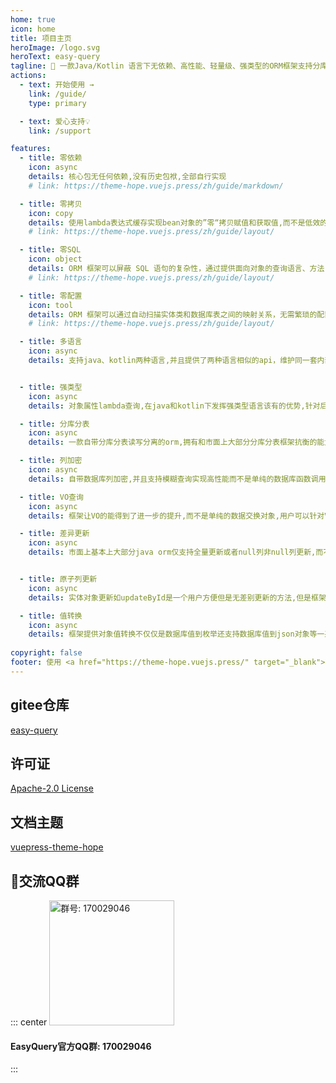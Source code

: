 ```yaml
---
home: true
icon: home
title: 项目主页
heroImage: /logo.svg
heroText: easy-query
tagline: 🚀 一款Java/Kotlin 语言下无依赖、高性能、轻量级、强类型的ORM框架支持分库分表读写分离
actions:
  - text: 开始使用 →
    link: /guide/
    type: primary

  - text: 爱心支持💡
    link: /support

features:
  - title: 零依赖
    icon: async
    details: 核心包无任何依赖,没有历史包袱,全部自行实现
    # link: https://theme-hope.vuejs.press/zh/guide/markdown/

  - title: 零拷贝
    icon: copy
    details: 使用lambda表达式缓存实现bean对象的”零“拷贝赋值和获取值,而不是低效的反射
    # link: https://theme-hope.vuejs.press/zh/guide/layout/

  - title: 零SQL
    icon: object
    details: ORM 框架可以屏蔽 SQL 语句的复杂性，通过提供面向对象的查询语言、方法，简化数据查询和操作强类型更加安全
    # link: https://theme-hope.vuejs.press/zh/guide/layout/

  - title: 零配置
    icon: tool
    details: ORM 框架可以通过自动扫描实体类和数据库表之间的映射关系，无需繁琐的配置文件。
    # link: https://theme-hope.vuejs.press/zh/guide/layout/

  - title: 多语言
    icon: async
    details: 支持java、kotlin两种语言,并且提供了两种语言相似的api，维护同一套内部接口保证两边api仅仅是针对核心功能的扩展


  - title: 强类型
    icon: async
    details: 对象属性lambda查询,在java和kotlin下发挥强类型语言该有的优势,针对后续的维护非常方便,用户可以完全感知开发时的错误

  - title: 分库分表
    icon: async
    details: 一款自带分库分表读写分离的orm,拥有和市面上大部分分库分表框架抗衡的能力,并且抽象了业务逻辑可以让用户完全自定义自己的业务逻辑来实现

  - title: 列加密
    icon: async
    details: 自带数据库列加密,并且支持模糊查询实现高性能而不是单纯的数据库函数调用,并且用户可以自定义自己的加密函数

  - title: VO查询
    icon: async
    details: 框架让VO的能得到了进一步的提升,而不是单纯的数据交换对象,用户可以针对VO的字段进行自动化列选择查询,并且支持自定义VO对象让其更加丰富

  - title: 差异更新
    icon: async
    details: 市面上基本上大部分java orm仅支持全量更新或者null列非null列更新,而不支持差异更新,框架提供差异更新追踪数据变化情况,提高更新sql的强壮性


  - title: 原子列更新
    icon: async
    details: 实体对象更新如updateById是一个用户方便但是无差别更新的方法,但是框架提供了差异更新让其上升到了一个纬度并且在没有乐观锁的情况下支持库存数量级别的原子更新

  - title: 值转换
    icon: async
    details: 框架提供对象值转换不仅仅是数据库值到枚举还支持数据库值到json对象等一系列自定义处理,并且可以配合加密列进行完美处理
    
copyright: false
footer: 使用 <a href="https://theme-hope.vuejs.press/" target="_blank">VuePress Theme Hope</a> 主题 | MIT 协议, 版权所有 © 2019-present Mr.Hope
---
```

## gitee仓库
[easy-query](https://gitee.com/xuejm/easy-query)

## 许可证
[Apache-2.0 License](https://github.com/xuejmnet/easy-query/blob/main/LICENSE)


## 文档主题
[vuepress-theme-hope](https://vuepress-theme-hope.github.io/)

## 🔔交流QQ群
::: center
<img src="/qrcode.jpg" alt="群号: 170029046" class="no-zoom" style="width:200px;">

#### EasyQuery官方QQ群: 170029046
:::


<br/>

